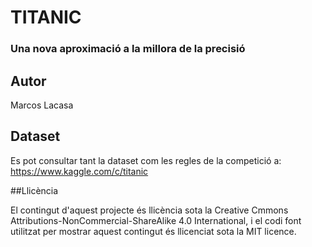 # TITANIC
### Una nova aproximació a la millora de la precisió

## Autor
Marcos Lacasa

## Dataset
Es pot consultar tant la dataset com les regles de la competició a:
https://www.kaggle.com/c/titanic

##Llicència

El contingut d'aquest projecte és llicència sota la Creative Cmmons Attributions-NonCommercial-ShareAlike 4.0 International, i el codi font utilitzat per mostrar aquest contingut és llicenciat sota la MIT licence.

